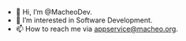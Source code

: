 - 👋 Hi, I’m @MacheoDev.
- 👀 I’m interested in Software Development.
- 📫 How to reach me via appservice@macheo.org.

<!---
MacheoDev/MacheoDev is a ✨ special ✨ repository because its `README.md` (this file) appears on your GitHub profile.
You can click the Preview link to take a look at your changes.
--->
